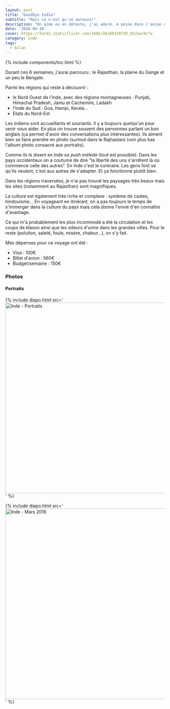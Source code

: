 ```yaml
---
layout: post
title: "Goodbye India"
subtitle: "Mais ce n'est qu'un aurevoir"
description: "On aime ou on déteste, j'ai adoré. A peine dans l'avion que je pensais déjà aux prochains voyages à faire pour découvrir de nouvelles régions"
date: '2016-04-10'
cover: https://farm2.staticflickr.com/1605/26168330730_d5cbac0cfa
category: inde
tags:
  - bilan
---
```


{% include components/toc.html %}

Durant ces 6 semaines, j'aurai parcouru : le Rajasthan, la plaine du Gange et un peu le Bengale.

Parmi les régions qui reste à découvrir :

- le Nord Ouest de l'Inde, avec des régions montagneuses : Punjab, Himachal Pradesh, Jamu et Cachemire, Ladakh
- l'Inde du Sud : Goa, Hampi, Kerala...
- Etats du Nord-Est

Les indiens sont accueillants et souriants. Il y a toujours quelqu'un pour venir vous aider. En plus on trouve souvent des personnes parlant un bon anglais (ça permet d'avoir des conversations plus intéressantes). Ils aiment bien se faire prendre en photo (surtout dans le Rajhastan) (voir plus bas l'album photo consacré aux portraits).

Comme ils le disent en Inde *sa push méléda* (tout est possible). Dans les pays occidentaux on a coutume de dire "la liberté des uns s'arrêtent là où commence celle des autres". En Inde c'est le contraire. Les gens font se qu'ils veulent, c'est aux autres de s'adapter. Et ça fonctionne plutôt bien.

Dans les régions traversées, je n'ai pas trouvé les paysages très beaux mais les sites (notamment au Rajasthan) sont magnifiques.

La culture est également très riche et complexe : système de castes, hindouisme... En voyageant en itinérant, on a pas toujours le temps de s'immerger dans la culture du pays mais cela donne l'envie d'en connaître d'avantage.

Ce qui m'a probablement les plus incommodé a été la circulation et les coups de klaxon ainsi que les odeurs d'urine dans les grandes villes. Pour le reste (polution, saleté, foule, misère, chaleur...), on s'y fait.

Mes dépenses pour ce voyage ont été :

- Visa : 100€
- Billet d'avion : 560€
- Budget/semaine : 150€

### Photos

#### Portraits

{% include diapo.html
  src='<a data-flickr-embed="true"  href="https://www.flickr.com/photos/planitude/albums/72157665089555114" title="Inde - Portraits"><img src="https://farm2.staticflickr.com/1684/25950518884_5a9ae36c56_c.jpg" width="800" height="600" alt="Inde - Portraits"></a><script async src="//embedr.flickr.com/assets/client-code.js" charset="utf-8"></script>'
%}


{% include diapo.html
  src='<a data-flickr-embed="true"  href="https://www.flickr.com/photos/planitude/albums/72157667286795895" title="Inde - Mars 2016"><img src="https://farm2.staticflickr.com/1621/25185724593_0669cb822c_c.jpg" width="800" height="600" alt="Inde - Mars 2016"></a><script async src="//embedr.flickr.com/assets/client-code.js" charset="utf-8"></script>'
%}
